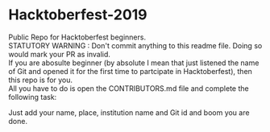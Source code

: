 # Hacktoberfest-2019
Public Repo for Hacktoberfest beginners. <br/>
STATUTORY WARNING : Don't commit anything to this readme file. Doing so would mark your PR as invalid.<br/>
If you are abosulte beginner (by absolute I mean that just listened the name of Git and opened it for the first time to partcipate in Hacktoberfest), then this repo is for you. <br/>
All you have to do is open the CONTRIBUTORS.md file and complete the following task:  

  Just add your name, place, institution name and Git id and boom you are done.
